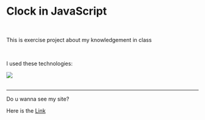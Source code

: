 <h1>Clock in JavaScript</h1><br>
<p>This is exercise project about my knowledgement in class</p><br>

<p>I used these technologies:</p>

<div>
    <img src="https://skillicons.dev/icons?i=html,css,js">
</div><br>

<hr>

<p>Do u wanna see my site?</p>
<p>Here is the <a href="https://rhoanbarioni.github.io/Clock/" target="_blank">Link</a></p>
